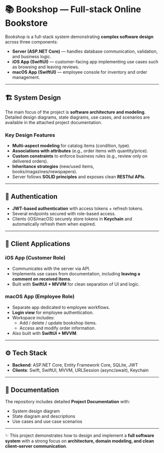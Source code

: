 # 📚 Bookshop — Full-stack Online Bookstore
Bookshop is a full-stack system demonstrating **complex software design** across three components:
- **Server (ASP.NET Core)** — handles database communication, validation, and business logic.
- **iOS App (SwiftUI)** — customer-facing app implementing use cases such as browsing and leaving reviews.
- **macOS App (SwiftUI)** — employee console for inventory and order management.

---

## 🏗 System Design

The main focus of the project is **software architecture and modeling**.  
Detailed design diagrams, state diagrams, use cases, and scenarios are available in the attached project documentation.

### Key Design Features
- **Multi-aspect modeling** for catalog items (condition, type).  
- **Associations with attributes** (e.g., order items with quantity/price).  
- **Custom constraints** to enforce business rules (e.g., review only on delivered orders).  
- **Inheritance strategies** (new/used items, books/magazines/newspapers).  
- Server follows **SOLID principles** and exposes clean **RESTful APIs**.  

---

## 🔐 Authentication

- **JWT-based authentication** with access tokens + refresh tokens.  
- Several endpoints secured with role-based access.  
- Clients (iOS/macOS) securely store tokens in **Keychain** and automatically refresh them when expired.  

---

## 📱 Client Applications

### iOS App (Customer Role)
- Communicates with the server via API.  
- Implements use cases from documentation, including **leaving a comment on received items**.  
- Built with **SwiftUI + MVVM** for clean separation of UI and logic.  

### macOS App (Employee Role)
- Separate app dedicated to employee workflows.  
- **Login view** for employee authentication.  
- Workspace includes:  
  - Add / delete / update bookshop items.  
  - Access and modify order information.  
- Also built with **SwiftUI + MVVM**.  

---

## ⚙️ Tech Stack

- **Backend**: ASP.NET Core, Entity Framework Core, SQLite, JWT  
- **Clients**: Swift, SwiftUI, MVVM, URLSession (async/await), Keychain  

---

## 📄 Documentation

The repository includes detailed **Project Documentation** with:
- System design diagram  
- State diagram and descriptions  
- Use cases and use case scenarios  

---

✨ This project demonstrates how to design and implement a **full software system** with a strong focus on **architecture, domain modeling, and clean client–server communication**.


